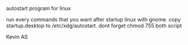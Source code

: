 autostart program for linux

run every commands that you want after startup linux with gnome.
copy startup.desktop to /etc/xdg/autostart. dont forget chmod 755 both script

Kevin AS

